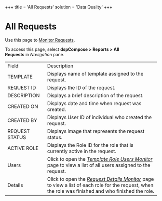 +++
title = 'All Requests'
solution = 'Data Quality'
+++

# All Requests

<div class="use">

Use this page to [Monitor Requests](../Use_Cases/Monitor_Requests.htm).

</div>

To access this page, select <span style="font-weight: bold;">dspCompose
\> </span><span style="background: #ffffff;font-weight: bold;">Reports
\> All
Requests</span> in *<span style="background: #ffffff;">Navigation</span>* <span style="background: #ffffff;">pane.</span>

|                |                                                                                                                                                                                    |
| -------------- | ---------------------------------------------------------------------------------------------------------------------------------------------------------------------------------- |
| Field          | Description                                                                                                                                                                        |
| TEMPLATE       | Displays name of template assigned to the request.                                                                                                                                 |
| REQUEST ID     | Displays the ID of the request.                                                                                                                                                    |
| DESCRIPTION    | Displays a brief description of the request.                                                                                                                                       |
| CREATED ON     | Displays date and time when request was created.                                                                                                                                   |
| CREATED BY     | Displays User ID of individual who created the request.                                                                                                                            |
| REQUEST STATUS | Displays image that represents the <span id="dspCompose Request Status" class="popUpLink">request status</span>.                                                                   |
| ACTIVE ROLE    | Displays the Role ID for the role that is currently active in the request.                                                                                                         |
| Users          | Click to open the *[Template Role Users Monitor](Template_Role_Users_Monitor.htm)* page to view a list of all users assigned to the request.                                       |
| Details        | Click to open the *[Request Details Monitor](Request_Details_Monitor.htm)* page to view a list of each role for the request, when the role was finished and who finished the role. |
